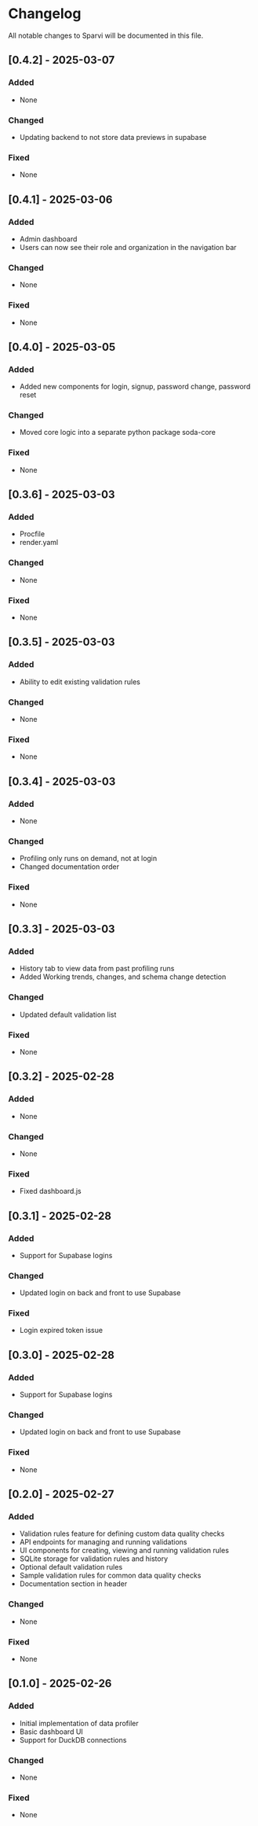 # Changelog

All notable changes to Sparvi will be documented in this file.

## [0.4.2] - 2025-03-07
### Added
- None

### Changed
- Updating backend to not store data previews in supabase

### Fixed
- None

## [0.4.1] - 2025-03-06
### Added
- Admin dashboard
- Users can now see their role and organization in the navigation bar

### Changed
- None

### Fixed
- None

## [0.4.0] - 2025-03-05
### Added
- Added new components for login, signup, password change, password reset

### Changed
- Moved core logic into a separate python package soda-core

### Fixed
- None

## [0.3.6] - 2025-03-03
### Added
- Procfile
- render.yaml

### Changed
- None

### Fixed
- None

## [0.3.5] - 2025-03-03
### Added
- Ability to edit existing validation rules

### Changed
- None

### Fixed
- None

## [0.3.4] - 2025-03-03
### Added
- None

### Changed
- Profiling only runs on demand, not at login
- Changed documentation order

### Fixed
- None

## [0.3.3] - 2025-03-03
### Added
- History tab to view data from past profiling runs
- Added Working trends, changes, and schema change detection

### Changed
- Updated default validation list

### Fixed
- None

## [0.3.2] - 2025-02-28
### Added
- None

### Changed
- None

### Fixed
- Fixed dashboard.js

## [0.3.1] - 2025-02-28
### Added
- Support for Supabase logins

### Changed
- Updated login on back and front to use Supabase

### Fixed
- Login expired token issue

## [0.3.0] - 2025-02-28
### Added
- Support for Supabase logins

### Changed
- Updated login on back and front to use Supabase

### Fixed
- None

## [0.2.0] - 2025-02-27
### Added
- Validation rules feature for defining custom data quality checks
- API endpoints for managing and running validations
- UI components for creating, viewing and running validation rules
- SQLite storage for validation rules and history
- Optional default validation rules
- Sample validation rules for common data quality checks
- Documentation section in header

### Changed
- None

### Fixed
- None

## [0.1.0] - 2025-02-26
### Added
- Initial implementation of data profiler
- Basic dashboard UI
- Support for DuckDB connections

### Changed
- None

### Fixed
- None